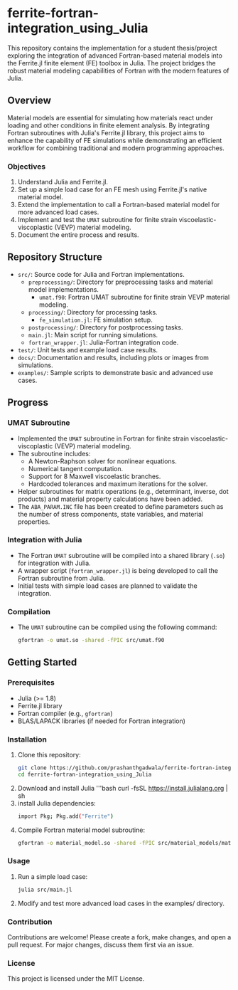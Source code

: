 # ferrite-fortran-integration_using_Julia

This repository contains the implementation for a student thesis/project exploring the integration of advanced Fortran-based material models into the Ferrite.jl finite element (FE) toolbox in Julia. The project bridges the robust material modeling capabilities of Fortran with the modern features of Julia.

## Overview

Material models are essential for simulating how materials react under loading and other conditions in finite element analysis. By integrating Fortran subroutines with Julia's Ferrite.jl library, this project aims to enhance the capability of FE simulations while demonstrating an efficient workflow for combining traditional and modern programming approaches.

### Objectives
1. Understand Julia and Ferrite.jl.
2. Set up a simple load case for an FE mesh using Ferrite.jl's native material model.
3. Extend the implementation to call a Fortran-based material model for more advanced load cases.
4. Implement and test the `UMAT` subroutine for finite strain viscoelastic-viscoplastic (VEVP) material modeling.
5. Document the entire process and results.

## Repository Structure

- `src/`: Source code for Julia and Fortran implementations.
  - `preprocessing/`: Directory for preprocessing tasks and material model implementations.
    - `umat.f90`: Fortran UMAT subroutine for finite strain VEVP material modeling.
  - `processing/`: Directory for processing tasks.
    - `fe_simulation.jl`: FE simulation setup.
  - `postprocessing/`: Directory for postprocessing tasks.
  - `main.jl`: Main script for running simulations.
  - `fortran_wrapper.jl`: Julia-Fortran integration code.
- `test/`: Unit tests and example load case results.
- `docs/`: Documentation and results, including plots or images from simulations.
- `examples/`: Sample scripts to demonstrate basic and advanced use cases.

## Progress

### UMAT Subroutine
- Implemented the `UMAT` subroutine in Fortran for finite strain viscoelastic-viscoplastic (VEVP) material modeling.
- The subroutine includes:
  - A Newton-Raphson solver for nonlinear equations.
  - Numerical tangent computation.
  - Support for 8 Maxwell viscoelastic branches.
  - Hardcoded tolerances and maximum iterations for the solver.
- Helper subroutines for matrix operations (e.g., determinant, inverse, dot products) and material property calculations have been added.
- The `ABA_PARAM.INC` file has been created to define parameters such as the number of stress components, state variables, and material properties.

### Integration with Julia
- The Fortran `UMAT` subroutine will be compiled into a shared library (`.so`) for integration with Julia.
- A wrapper script (`fortran_wrapper.jl`) is being developed to call the Fortran subroutine from Julia.
- Initial tests with simple load cases are planned to validate the integration.

### Compilation
- The `UMAT` subroutine can be compiled using the following command:
  ```bash
  gfortran -o umat.so -shared -fPIC src/umat.f90


## Getting Started

### Prerequisites
- Julia (>= 1.8)
- Ferrite.jl library
- Fortran compiler (e.g., `gfortran`)
- BLAS/LAPACK libraries (if needed for Fortran integration)

### Installation
1. Clone this repository:
   ```bash
   git clone https://github.com/prashanthgadwala/ferrite-fortran-integration_using_Julia.git
   cd ferrite-fortran-integration_using_Julia
2. Download and install Julia
   '''bash
   curl -fsSL https://install.julialang.org | sh
3. install Julia dependencies:
   ```bash
   import Pkg; Pkg.add("Ferrite")
3. Compile Fortran material model subroutine:
   ```bash
   gfortran -o material_model.so -shared -fPIC src/material_models/material_model.f90

### Usage
1. Run a simple load case:
   ```bash
   julia src/main.jl
2. Modify and test more advanced load cases in the examples/ directory.

### Contribution

Contributions are welcome! Please create a fork, make changes, and open a pull request. For major changes, discuss them first via an issue.

### License

This project is licensed under the MIT License.